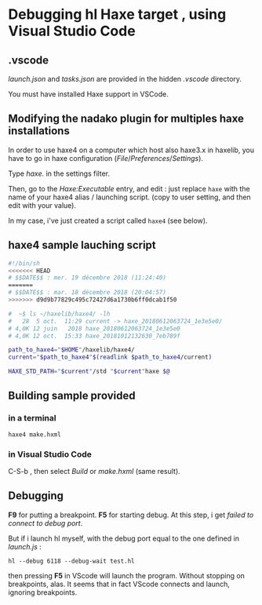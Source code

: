# Debugging hl Haxe target , using Visual Studio Code

## .vscode

_launch.json_ and _tasks.json_ are provided in the hidden _.vscode_ directory.

You must have installed Haxe support in VSCode.



## Modifying the nadako plugin for multiples haxe installations

In order to use haxe4 on a computer which host also haxe3.x in haxelib, you have to go in haxe configuration (_File_/_Preferences_/_Settings_).

Type _haxe._ in the settings filter.

Then, go to the _Haxe:Executable_ entry, and edit : just replace `haxe` with the name of your haxe4 alias / launching script. (copy to user setting, and then edit with your value).

In my case, i've just created a script called `haxe4` (see below).

## haxe4 sample lauching script
```bash
#!/bin/sh
<<<<<<< HEAD
# $$DATE$$ : mer. 19 décembre 2018 (11:24:40)
=======
# $$DATE$$ : mar. 18 décembre 2018 (20:04:57)
>>>>>>> d9d9b77829c495c72427d6a1730b6ff0dcab1f50

#  ~$ ls ~/haxelib/haxe4/ -lh
#   28  5 oct.  11:29 current -> haxe_20180612063724_1e3e5e0/                             
# 4,0K 12 juin   2018 haxe_20180612063724_1e3e5e0
# 4,0K 12 oct.  15:33 haxe_20181012132630_7eb789f 

path_to_haxe4="$HOME"/haxelib/haxe4/
current="$path_to_haxe4"$(readlink $path_to_haxe4/current)

HAXE_STD_PATH="$current"/std "$current"haxe $@
```

## Building sample provided

### in a terminal
`haxe4 make.hxml`

### in Visual Studio Code
C-S-b , then select _Build_ or _make.hxml_ (same result).


## Debugging

**F9** for putting a breakpoint.
**F5** for starting debug. At this step, i get _failed to connect to debug port_.

But if i launch hl myself, with the debug port equal to the one defined in _launch.js_ :

`hl --debug 6118 --debug-wait test.hl`

then pressing **F5** in VScode will launch the program. Without stopping on breakpoints, alas. It seems that in fact VScode connects and launch, ignoring breakpoints.

